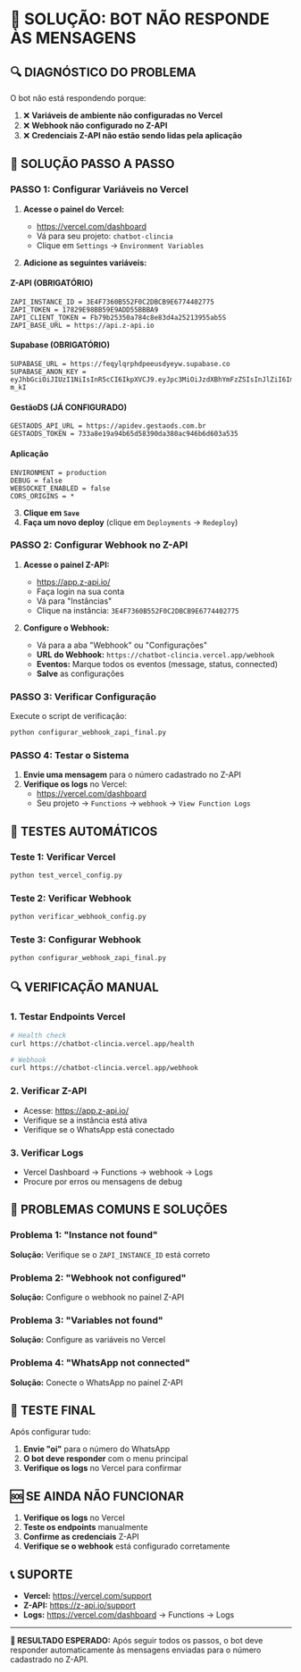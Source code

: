 # 🚨 SOLUÇÃO: BOT NÃO RESPONDE ÀS MENSAGENS

## 🔍 **DIAGNÓSTICO DO PROBLEMA**

O bot não está respondendo porque:
1. ❌ **Variáveis de ambiente não configuradas no Vercel**
2. ❌ **Webhook não configurado no Z-API**
3. ❌ **Credenciais Z-API não estão sendo lidas pela aplicação**

## 🔧 **SOLUÇÃO PASSO A PASSO**

### **PASSO 1: Configurar Variáveis no Vercel**

1. **Acesse o painel do Vercel:**
   - https://vercel.com/dashboard
   - Vá para seu projeto: `chatbot-clincia`
   - Clique em `Settings` → `Environment Variables`

2. **Adicione as seguintes variáveis:**

#### **Z-API (OBRIGATÓRIO)**
```
ZAPI_INSTANCE_ID = 3E4F7360B552F0C2DBCB9E6774402775
ZAPI_TOKEN = 17829E98BB59E9ADD55BBBA9
ZAPI_CLIENT_TOKEN = Fb79b25350a784c8e83d4a25213955ab5S
ZAPI_BASE_URL = https://api.z-api.io
```

#### **Supabase (OBRIGATÓRIO)**
```
SUPABASE_URL = https://feqylqrphdpeeusdyeyw.supabase.co
SUPABASE_ANON_KEY = eyJhbGciOiJIUzI1NiIsInR5cCI6IkpXVCJ9.eyJpc3MiOiJzdXBhYmFzZSIsInJlZiI6ImZlcXlscXJwaGRwZWV1c2R5ZXl3Iiwicm9sZSI6ImFub24iLCJpYXQiOjE3NTM4NzQwOTksImV4cCI6MjA2OTQ1MDA5OX0.cavDpXtpWn28D_FN6prGFjXATj8DdaUPdG7Rrd-m_kI
```

#### **GestãoDS (JÁ CONFIGURADO)**
```
GESTAODS_API_URL = https://apidev.gestaods.com.br
GESTAODS_TOKEN = 733a8e19a94b65d58390da380ac946b6d603a535
```

#### **Aplicação**
```
ENVIRONMENT = production
DEBUG = false
WEBSOCKET_ENABLED = false
CORS_ORIGINS = *
```

3. **Clique em `Save`**
4. **Faça um novo deploy** (clique em `Deployments` → `Redeploy`)

### **PASSO 2: Configurar Webhook no Z-API**

1. **Acesse o painel Z-API:**
   - https://app.z-api.io/
   - Faça login na sua conta
   - Vá para "Instâncias"
   - Clique na instância: `3E4F7360B552F0C2DBCB9E6774402775`

2. **Configure o Webhook:**
   - Vá para a aba "Webhook" ou "Configurações"
   - **URL do Webhook:** `https://chatbot-clincia.vercel.app/webhook`
   - **Eventos:** Marque todos os eventos (message, status, connected)
   - **Salve** as configurações

### **PASSO 3: Verificar Configuração**

Execute o script de verificação:

```bash
python configurar_webhook_zapi_final.py
```

### **PASSO 4: Testar o Sistema**

1. **Envie uma mensagem** para o número cadastrado no Z-API
2. **Verifique os logs** no Vercel:
   - https://vercel.com/dashboard
   - Seu projeto → `Functions` → `webhook` → `View Function Logs`

## 🧪 **TESTES AUTOMÁTICOS**

### **Teste 1: Verificar Vercel**
```bash
python test_vercel_config.py
```

### **Teste 2: Verificar Webhook**
```bash
python verificar_webhook_config.py
```

### **Teste 3: Configurar Webhook**
```bash
python configurar_webhook_zapi_final.py
```

## 🔍 **VERIFICAÇÃO MANUAL**

### **1. Testar Endpoints Vercel**
```bash
# Health check
curl https://chatbot-clincia.vercel.app/health

# Webhook
curl https://chatbot-clincia.vercel.app/webhook
```

### **2. Verificar Z-API**
- Acesse: https://app.z-api.io/
- Verifique se a instância está ativa
- Verifique se o WhatsApp está conectado

### **3. Verificar Logs**
- Vercel Dashboard → Functions → webhook → Logs
- Procure por erros ou mensagens de debug

## 🚨 **PROBLEMAS COMUNS E SOLUÇÕES**

### **Problema 1: "Instance not found"**
**Solução:** Verifique se o `ZAPI_INSTANCE_ID` está correto

### **Problema 2: "Webhook not configured"**
**Solução:** Configure o webhook no painel Z-API

### **Problema 3: "Variables not found"**
**Solução:** Configure as variáveis no Vercel

### **Problema 4: "WhatsApp not connected"**
**Solução:** Conecte o WhatsApp no painel Z-API

## 📱 **TESTE FINAL**

Após configurar tudo:

1. **Envie "oi"** para o número do WhatsApp
2. **O bot deve responder** com o menu principal
3. **Verifique os logs** no Vercel para confirmar

## 🆘 **SE AINDA NÃO FUNCIONAR**

1. **Verifique os logs** no Vercel
2. **Teste os endpoints** manualmente
3. **Confirme as credenciais** Z-API
4. **Verifique se o webhook** está configurado corretamente

## 📞 **SUPORTE**

- **Vercel:** https://vercel.com/support
- **Z-API:** https://z-api.io/support
- **Logs:** https://vercel.com/dashboard → Functions → Logs

---

**🎯 RESULTADO ESPERADO:**
Após seguir todos os passos, o bot deve responder automaticamente às mensagens enviadas para o número cadastrado no Z-API. 